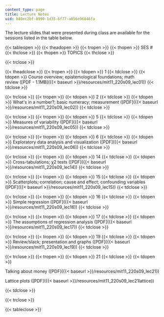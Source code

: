 ```yaml
---
content_type: page
title: Lecture Notes
uid: b80ec2bf-8990-1d35-6f77-a856e96846fa
---
```


The lecture slides that were presented during class are available for the sessions listed in the table below.

{{< tableopen >}}
{{< theadopen >}}
{{< tropen >}}
{{< thopen >}}
SES #
{{< thclose >}}
{{< thopen >}}
TOPICS
{{< thclose >}}

{{< trclose >}}

{{< theadclose >}}
{{< tropen >}}
{{< tdopen >}}
1
{{< tdclose >}}
{{< tdopen >}}
Course overview; epistemological foundations; math review ([PDF - 1.1MB]({{< baseurl >}}/resources/mit11_220s09_lec01))
{{< tdclose >}}

{{< trclose >}}
{{< tropen >}}
{{< tdopen >}}
2
{{< tdclose >}}
{{< tdopen >}}
What's in a number?; basic numeracy; measurement ([PDF]({{< baseurl >}}/resources/mit11_220s09_lec02))
{{< tdclose >}}

{{< trclose >}}
{{< tropen >}}
{{< tdopen >}}
5
{{< tdclose >}}
{{< tdopen >}}
Measures of variability ([PDF]({{< baseurl >}}/resources/mit11_220s09_lec05))
{{< tdclose >}}

{{< trclose >}}
{{< tropen >}}
{{< tdopen >}}
6
{{< tdclose >}}
{{< tdopen >}}
Exploratory data analysis and visualization ([PDF]({{< baseurl >}}/resources/mit11_220s09_lec06))
{{< tdclose >}}

{{< trclose >}}
{{< tropen >}}
{{< tdopen >}}
14
{{< tdclose >}}
{{< tdopen >}}
Cross-tabulations; χ2 tests ([PDF]({{< baseurl >}}/resources/mit11_220s09_lec14))
{{< tdclose >}}

{{< trclose >}}
{{< tropen >}}
{{< tdopen >}}
15
{{< tdclose >}}
{{< tdopen >}}
Scatterplots; correlation; cause and effect; confounding variables ([PDF]({{< baseurl >}}/resources/mit11_220s09_lec15))
{{< tdclose >}}

{{< trclose >}}
{{< tropen >}}
{{< tdopen >}}
16
{{< tdclose >}}
{{< tdopen >}}
Simple regression ([PDF]({{< baseurl >}}/resources/mit11_220s09_lec16))
{{< tdclose >}}

{{< trclose >}}
{{< tropen >}}
{{< tdopen >}}
17
{{< tdclose >}}
{{< tdopen >}}
The assumptions of regression analysis ([PDF]({{< baseurl >}}/resources/mit11_220s09_lec17))
{{< tdclose >}}

{{< trclose >}}
{{< tropen >}}
{{< tdopen >}}
19
{{< tdclose >}}
{{< tdopen >}}
Review/slack; presentation and graphs ([PDF]({{< baseurl >}}/resources/mit11_220s09_lec19))
{{< tdclose >}}

{{< trclose >}}
{{< tropen >}}
{{< tdopen >}}
21
{{< tdclose >}}
{{< tdopen >}}


Talking about money ([PDF]({{< baseurl >}}/resources/mit11_220s09_lec21))

Lattice plots ([PDF]({{< baseurl >}}/resources/mit11_220s09_lec21lattice))


{{< tdclose >}}

{{< trclose >}}

{{< tableclose >}}